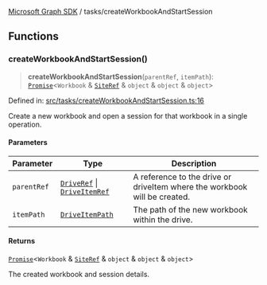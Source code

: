 [Microsoft Graph SDK](../README.md) / tasks/createWorkbookAndStartSession

## Functions

### createWorkbookAndStartSession()

> **createWorkbookAndStartSession**(`parentRef`, `itemPath`): [`Promise`](https://developer.mozilla.org/docs/Web/JavaScript/Reference/Global_Objects/Promise)\<`Workbook` & [`SiteRef`](../SiteRef.md#siteref) & `object` & `object` & `object`\>

Defined in: [src/tasks/createWorkbookAndStartSession.ts:16](https://github.com/Future-Secure-AI/microsoft-graph/blob/main/src/tasks/createWorkbookAndStartSession.ts#L16)

Create a new workbook and open a session for that workbook in a single operation.

#### Parameters

| Parameter | Type | Description |
| ------ | ------ | ------ |
| `parentRef` | [`DriveRef`](../DriveRef.md#driveref) \| [`DriveItemRef`](../DriveItemRef.md#driveitemref) | A reference to the drive or driveItem where the workbook will be created. |
| `itemPath` | [`DriveItemPath`](../DriveItemPath.md#driveitempath) | The path of the new workbook within the drive. |

#### Returns

[`Promise`](https://developer.mozilla.org/docs/Web/JavaScript/Reference/Global_Objects/Promise)\<`Workbook` & [`SiteRef`](../SiteRef.md#siteref) & `object` & `object` & `object`\>

The created workbook and session details.
